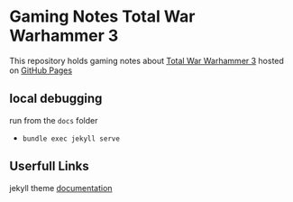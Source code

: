 # Gaming Notes Total War Warhammer 3

This repository holds gaming notes about [Total War Warhammer 3](https://store.steampowered.com/app/1142710/Total_War_WARHAMMER_III/) hosted on [GitHub Pages](https://mooikos.github.io/gaming_notes_total_war_warhammer_3)

## local debugging

run from the `docs` folder
- `bundle exec jekyll serve`

## Userfull Links

jekyll theme [documentation](https://just-the-docs.com)
